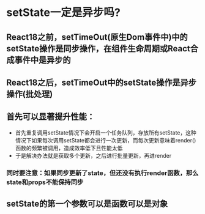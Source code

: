 # setState一定是异步吗?
## React18之前，setTimeOut(原生Dom事件中)中的setState操作是同步操作，在组件生命周期或React合成事件中是异步的
## React18之后，setTimeOut中的setState操作是异步操作(批处理)

## 首先可以显著提升性能：
* 首先重复调用setState情况下会开启一个任务队列，存放所有setState，这种情况下如果每次调用setState都会进行一次更新，而每次更新意味着render()函数的频繁被调用，造成效率低下且性能太低  
* 于是解决办法就是获取多个更新，之后进行批量更新，再进render  
### 同时要注意：如果同步更新了state，但还没有执行render函数，那么state和props不能保持同步

## setState的第一个参数可以是函数可以是对象